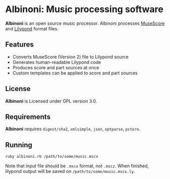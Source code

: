 # Albinoni: Music processing software
**Albinoni** is an open source music processor.
Albinoni processes [MuseScore](https://musescore.org/) and [Lilypond](http://lilypond.org/) format files.

## Features
- Converts MuseScore (Version 2) file to Lilypond source
- Generates human-readable Lilypond code
- Produces score and part sources at once
- Custom templates can be applied to score and part sources

## License
**Albinoni** is Licensed under GPL version 3.0.

## Requirements
**Albinoni** requires `digest/sha2`, `xmlsimple`, `json`, `optparse`, `pstore`.

## Running
`ruby albinoni.rb /path/to/some/music.mscx`

Note that input file should be `.mscx` format, not `.mscz`.
When finished, lilypond output will be saved on `/path/to/some/music.mscx.ly`.
